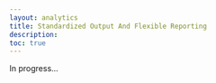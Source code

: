 ```yaml
---
layout: analytics
title: Standardized Output And Flexible Reporting
description: 
toc: true
---
```


In progress...
